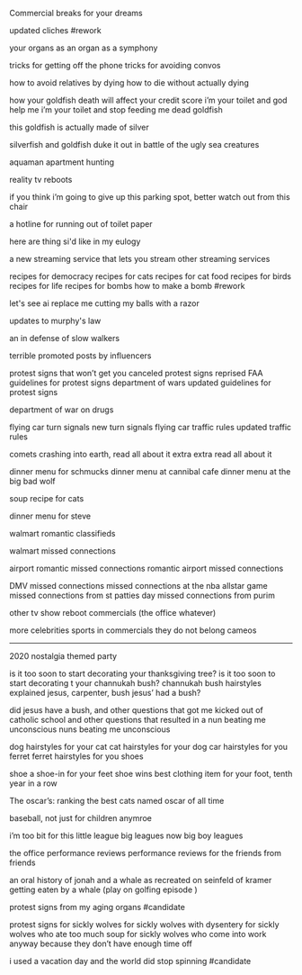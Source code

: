 Commercial breaks for your dreams

updated cliches #rework 

your organs as an organ
as a symphony

tricks for getting off the phone 
tricks for avoiding convos

how to avoid relatives by dying
how to die without actually dying

how your goldfish death will affect your credit score 
i’m your toilet and god help me
i’m your toilet and stop feeding me dead goldfish 

this goldfish is actually made of silver

silverfish and goldfish duke it out in battle of the ugly sea creatures 

aquaman apartment hunting 

reality tv reboots 

if you think i’m going to give up this parking spot, better watch out from this chair 

a hotline for running out of toilet paper

here are thing si'd like in my eulogy

a new streaming service that lets you stream other streaming services

recipes for democracy
recipes for cats
recipes for cat food
recipes for birds
recipes for life 
recipes for bombs
how to make a bomb #rework 

let's see ai replace me cutting my balls with a razor

updates to murphy's law

an in defense of slow walkers 

terrible promoted posts by influencers

protest signs that won’t get you canceled 
protest signs reprised 
FAA guidelines for protest signs
department of wars updated guidelines for protest signs 

department of war on drugs 

flying car turn signals
new turn signals 
flying car traffic rules 
updated traffic rules 

comets crashing into earth, read all about it
extra extra read all about it

dinner menu for schmucks
dinner menu at cannibal cafe
dinner menu at the big bad wolf

soup recipe for cats

dinner menu for steve

walmart romantic classifieds

walmart missed connections

airport romantic missed connections
romantic airport missed connections

DMV missed connections
missed connections at the nba allstar game
missed connections from st patties day
missed connections from purim

other tv show reboot commercials (the office whatever)

more celebrities sports in commercials they do not belong 
cameos 

--- 
2020 nostalgia themed party 

is it too soon to start decorating your thanksgiving tree? 
is it too soon to start decorating t your channukah bush?
channukah bush hairstyles explained 
jesus, carpenter, bush
jesus’ had a bush?

did jesus have a bush, and other questions that got me kicked out of catholic school
and other questions that resulted in a nun beating me unconscious 
nuns beating me unconscious 

dog hairstyles for your cat 
cat hairstyles for your dog 
car hairstyles for you ferret 
ferret hairstyles for you shoes 

shoe a shoe-in for your feet
shoe wins best clothing item for your foot, tenth year in a  row

The oscar’s: ranking the best cats named oscar of all time 

baseball, not just for children anymroe 

i’m too bit for this little league 
big leagues now big boy leagues 


the office performance reviews 
performance reviews for the friends from friends 

an oral history of jonah and a whale as recreated on seinfeld
of kramer getting eaten by a whale (play on golfing episode )

protest signs from my aging organs #candidate 

protest signs for sickly wolves 
for sickly wolves with dysentery
for sickly wolves who ate too much soup
for sickly wolves who come into work anyway because they don’t  have enough time off 

i used a vacation day and the world did stop spinning #candidate 